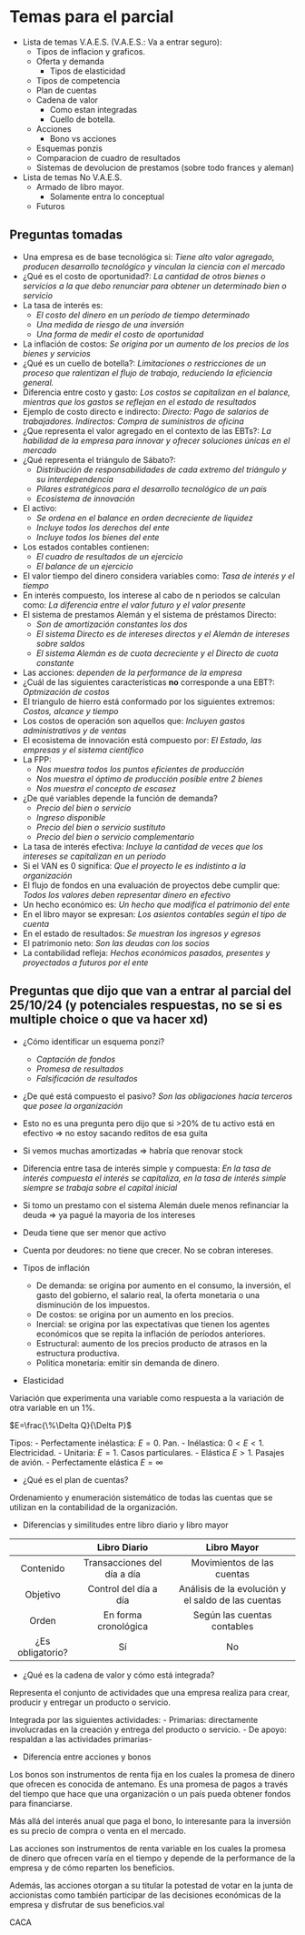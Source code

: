 

# Temas para el parcial

- Lista de temas V.A.E.S. (V.A.E.S.: Va a entrar seguro):
	- Tipos de inflacion y graficos.
	- Oferta y demanda
		- Tipos de elasticidad
	- Tipos de competencia
	- Plan de cuentas
	- Cadena de valor
		- Como estan integradas
		- Cuello de botella.
	- Acciones
		- Bono vs acciones
	- Esquemas ponzis
	- Comparacion de cuadro de resultados
	- Sistemas de devolucion de prestamos (sobre todo frances y aleman)
- Lista de temas No V.A.E.S.
	- Armado de libro mayor.
		- Solamente entra lo conceptual
	- Futuros
	
## Preguntas tomadas

- Una empresa es de base tecnológica si: _Tiene alto valor agregado, producen desarrollo tecnológico y vinculan la ciencia con el mercado_
- ¿Qué es el costo de oportunidad?: _La cantidad de otros bienes o servicios a la que debo renunciar para obtener un determinado bien o servicio_
- La tasa de interés es: 
    - _El costo del dinero en un período de tiempo determinado_
    - _Una medida de riesgo de una inversión_
    - _Una forma de medir el costo de oportunidad_
- La inflación de costos: _Se origina por un aumento de los precios de los bienes y servicios_
- ¿Qué es un cuello de botella?: _Limitaciones o restricciones de un proceso que ralentizan el flujo de trabajo, reduciendo la eficiencia general._
- Diferencia entre costo y gasto: _Los costos se capitalizan en el balance, mientras que los gastos se reflejan en el estado de resultados_
- Ejemplo de costo directo e indirecto: _Directo: Pago de salarios de trabajadores. Indirectos: Compra de suministros de oficina_
- ¿Que representa el valor agregado en el contexto de las EBTs?: _La habilidad de la empresa para innovar y ofrecer soluciones únicas en el mercado_
- ¿Qué representa el triángulo de Sábato?:
    - _Distribución de responsabilidades de cada extremo del triángulo y su interdependencia_
    - _Pilares estratégicos para el desarrollo tecnológico de un país_
    - _Ecosistema de innovación_
- El activo:
    - _Se ordena en el balance en orden decreciente de liquidez_
    - _Incluye todos los derechos del ente_
    - _Incluye todos los bienes del ente_
- Los estados contables contienen:
    - _El cuadro de resultados de un ejercicio_
    - _El balance de un ejercicio_
- El valor tiempo del dinero considera variables como: _Tasa de interés y el tiempo_
- En interés compuesto, los interese al cabo de n periodos se calculan como: _La diferencia entre el valor futuro y el valor presente_
- El sistema de prestamos Alemán y el sistema de préstamos Directo:
    - _Son de amortización constantes los dos_
    - _El sistema Directo es de intereses directos y el Alemán de intereses sobre saldos_
    - _El sistema Alemán es de cuota decreciente y el Directo de cuota constante_
- Las acciones: _dependen de la performance de la empresa_
- ¿Cuál de las siguientes características **no** corresponde a una EBT?: _Optmización de costos_
- El triangulo de hierro está conformado por los siguientes extremos: _Costos, alcance y tiempo_
- Los costos de operación son aquellos que: _Incluyen gastos administrativos y de ventas_
- El ecosistema de innovación está compuesto por: _El Estado, las empresas y el sistema científico_
- La FPP: 
    - _Nos muestra todos los puntos eficientes de producción_
    - _Nos muestra el óptimo de producción posible entre 2 bienes_
    - _Nos muestra el concepto de escasez_
- ¿De qué variables depende la función de demanda?
    - _Precio del bien o servicio_
    - _Ingreso disponible_
    - _Precio del bien o servicio sustituto_
    - _Precio del bien o servicio complementario_
- La tasa de interés efectiva: _Incluye la cantidad de veces que los intereses se capitalizan en un período_
- Si el VAN es 0 significa: _Que el proyecto le es indistinto a la organización_
- El flujo de fondos en una evaluación de proyectos debe cumplir que: _Todos los valores deben representar dinero en efectivo_
- Un hecho económico es: _Un hecho que modifica el patrimonio del ente_
- En el libro mayor se expresan: _Los asientos contables según el tipo de cuenta_
- En el estado de resultados: _Se muestran los ingresos y egresos_
- El patrimonio neto: _Son las deudas con los socios_
- La contabilidad refleja: _Hechos económicos pasados, presentes y proyectados a futuros por el ente_

## Preguntas que dijo que van a entrar al parcial del 25/10/24 (y potenciales respuestas, no se si es multiple choice o que va hacer xd)

- ¿Cómo identificar un esquema ponzi?
    - _Captación de fondos_
    - _Promesa de resultados_
    - _Falsificación de resultados_
- ¿De qué está compuesto el pasivo? _Son las obligaciones hacia terceros que posee la organización_
- Esto no es una pregunta pero dijo que si >20\% de tu activo está en efectivo => no estoy sacando reditos de esa guita
- Si vemos muchas amortizadas => habría que renovar stock
- Diferencia entre tasa de interés simple y compuesta: _En la tasa de interés compuesta el interés se capitaliza, en la tasa de interés simple siempre se trabaja sobre el capital inicial_
- Si tomo un prestamo con el sistema Alemán duele menos refinanciar la deuda => ya pagué la mayoria de los intereses
- Deuda tiene que ser menor que activo
- Cuenta por deudores: no tiene que crecer. No se cobran intereses.
- Tipos de inflación

    - De demanda: se origina por aumento en el consumo, la inversión, el gasto del gobierno, el salario real, la oferta monetaria o una disminución de los impuestos.
    - De costos: se origina por un aumento en los precios.
    - Inercial: se origina por las expectativas que tienen los agentes económicos que se repita la inflación de períodos anteriores.
    - Estructural: aumento de los precios producto de atrasos en la estructura productiva.
    - Politica monetaria: emitir sin demanda de dinero.
    
- Elasticidad

Variación que experimenta una variable como respuesta a la variación de otra variable en un 1%.

$E=\frac{\%\Delta Q}{\Delta P}$

Tipos:
    - Perfectamente inélastica: $E = 0$. Pan.
    - Inélastica: $0 < E < 1$. Electricidad.
    - Unitaria: $E = 1$. Casos particulares.
    - Elástica $E > 1$. Pasajes de avión. 
    - Perfectamente elástica $E = \infty$
    
- ¿Qué es el plan de cuentas?

Ordenamiento y enumeración sistemático de todas las cuentas que se utilizan en la contabilidad de la organización.

- Diferencias y similitudes entre libro diario y libro mayor

|   | Libro Diario  | Libro Mayor |
|:-------------:|:---------------:|:-------------:|
| Contenido         | Transacciones del día a día | Movimientos de las cuentas        |
| Objetivo         | Control del día a día          | Análisis de la evolución y el saldo de las cuentas        |
| Orden         | En forma cronológica          | Según las cuentas contables        |
| ¿Es obligatorio?         | Sí          | No        |


- ¿Qué es la cadena de valor y cómo está integrada?

Representa el conjunto de actividades que una empresa realiza para crear, producir y entregar un producto o servicio.

Integrada por las siguientes actividades:
    - Primarias: directamente involucradas en la creación y entrega del producto o servicio.
    - De apoyo: respaldan a las actividades primarias-

- Diferencia entre acciones y bonos

Los bonos son instrumentos de renta fija en los cuales la promesa de dinero que ofrecen es conocida de antemano. Es una promesa de pagos a través del tiempo que hace que una organización o un país pueda obtener fondos para financiarse.

Más allá del interés anual que paga el bono, lo interesante para la inversión es su precio de compra o venta en el mercado.

Las acciones son instrumentos de renta variable en los cuales la promesa de dinero que ofrecen varía en el tiempo y depende de la performance de la empresa y de cómo reparten los beneficios.

Además, las acciones otorgan a su titular la potestad de votar en la junta de accionistas como también participar de las decisiones económicas de la empresa y disfrutar de sus beneficios.val

CACA
